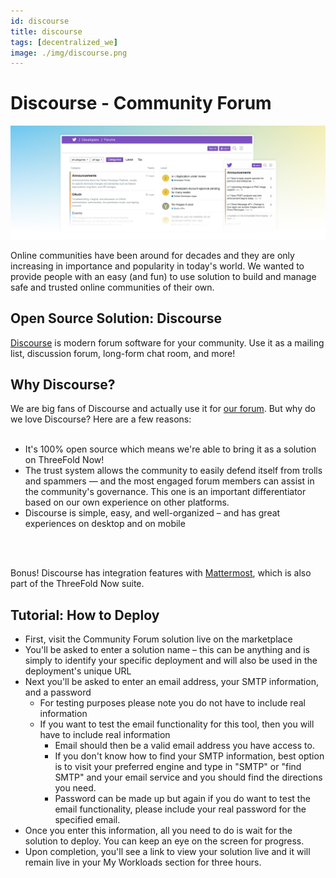 ```yaml
---
id: discourse
title: discourse
tags: [decentralized_we]
image: ./img/discourse.png
---
```


# Discourse - Community Forum

![](./img/discourse_header.png)
<br/>

Online communities have been around for decades and they are only increasing in importance and popularity in today's world. We wanted to provide people with an easy (and fun) to use solution to build and manage safe and trusted online communities of their own.

## Open Source Solution: Discourse

[Discourse](https://www.discourse.org/) is modern forum software for your community. Use it as a mailing list, discussion forum, long-form chat room, and more!

## Why Discourse?

We are big fans of Discourse and actually use it for [our forum](https://forum.threefold.io). But why do we love Discourse? Here are a few reasons:
<br/>
<br/>

- It's 100% open source which means we're able to bring it as a solution on ThreeFold Now!
- The trust system allows the community to easily defend itself from trolls and spammers — and the most engaged forum members can assist in the community's governance. This one is an important differentiator based on our own experience on other platforms.
- Discourse is simple, easy, and well-organized – and has great experiences on desktop and on mobile
<br/>
<br/>

Bonus! Discourse has integration features with [Mattermost](https://mattermost.com/), which is also part of the ThreeFold Now suite.

## Tutorial: How to Deploy

- First, visit the Community Forum solution live on the marketplace
- You'll be asked to enter a solution name – this can be anything and is simply to identify your specific deployment and will also be used in the deployment's unique URL
- Next you'll be asked to enter an email address, your SMTP information, and a password
    - For testing purposes please note you do not have to include real information
    - If you want to test the email functionality for this tool, then you will have to include real information
        - Email should then be a valid email address you have access to.
        - If you don't know how to find your SMTP information, best option is to visit your preferred engine and type in "SMTP" or "find SMTP" and your email service and you should find the directions you need.
        - Password can be made up but again if you do want to test the email functionality, please include your real password for the specified email.
- Once you enter this information, all you need to do is wait for the solution to deploy. You can keep an eye on the screen for progress.
- Upon completion, you'll see a link to view your solution live and it will remain live in your My Workloads section for three hours.